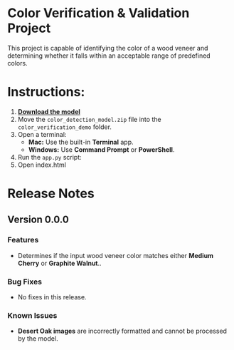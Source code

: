 # Color Verification & Validation Project

This project is capable of identifying the color of a wood veneer and determining whether it falls within an acceptable range of predefined colors.

# Instructions:

1. **[Download the model](https://drive.google.com/file/d/1L-xwOJkQyGt5-RdzT-VCRaANdbaJTYc1/view?usp=sharing)**
2. Move the `color_detection_model.zip` file into the `color_verification_demo` folder.
3. Open a terminal:
   - **Mac:** Use the built-in **Terminal** app.
   - **Windows:** Use **Command Prompt** or **PowerShell**.
4. Run the `app.py` script:
5. Open index.html

# Release Notes

## Version 0.0.0

### **Features**
- Determines if the input wood veneer color matches either **Medium Cherry** or **Graphite Walnut**..

### **Bug Fixes**
- No fixes in this release.

### **Known Issues**
- **Desert Oak images** are incorrectly formatted and cannot be processed by the model.

